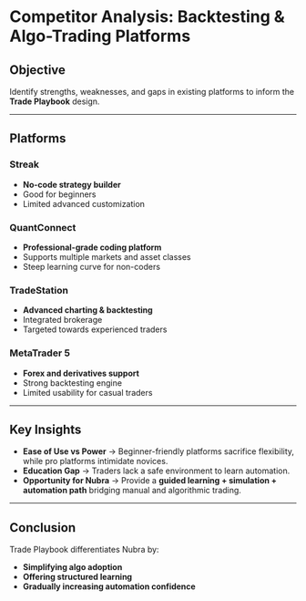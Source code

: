 # Competitor Analysis: Backtesting & Algo-Trading Platforms

## **Objective**  
Identify strengths, weaknesses, and gaps in existing platforms to inform the **Trade Playbook** design.  

---

## **Platforms**

### **Streak**  
- **No-code strategy builder**  
- Good for beginners  
- Limited advanced customization  

### **QuantConnect**  
- **Professional-grade coding platform**  
- Supports multiple markets and asset classes  
- Steep learning curve for non-coders  

### **TradeStation**  
- **Advanced charting & backtesting**  
- Integrated brokerage  
- Targeted towards experienced traders  

### **MetaTrader 5**  
- **Forex and derivatives support**  
- Strong backtesting engine  
- Limited usability for casual traders  

---

## **Key Insights**  
- **Ease of Use vs Power** → Beginner-friendly platforms sacrifice flexibility, while pro platforms intimidate novices.  
- **Education Gap** → Traders lack a safe environment to learn automation.  
- **Opportunity for Nubra** → Provide a **guided learning + simulation + automation path** bridging manual and algorithmic trading.  

---

## **Conclusion**  
Trade Playbook differentiates Nubra by:  
- **Simplifying algo adoption**  
- **Offering structured learning**  
- **Gradually increasing automation confidence**  
